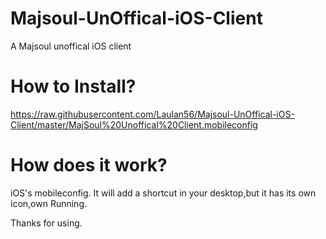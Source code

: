 # Majsoul-UnOffical-iOS-Client
A Majsoul unoffical iOS client
# How to Install?
https://raw.githubusercontent.com/Laulan56/Majsoul-UnOffical-iOS-Client/master/MajSoul%20Unoffical%20Client.mobileconfig

# How does it work?
iOS's mobileconfig.
It will add a shortcut in your desktop,but it has its own icon,own Running.

Thanks for using.
